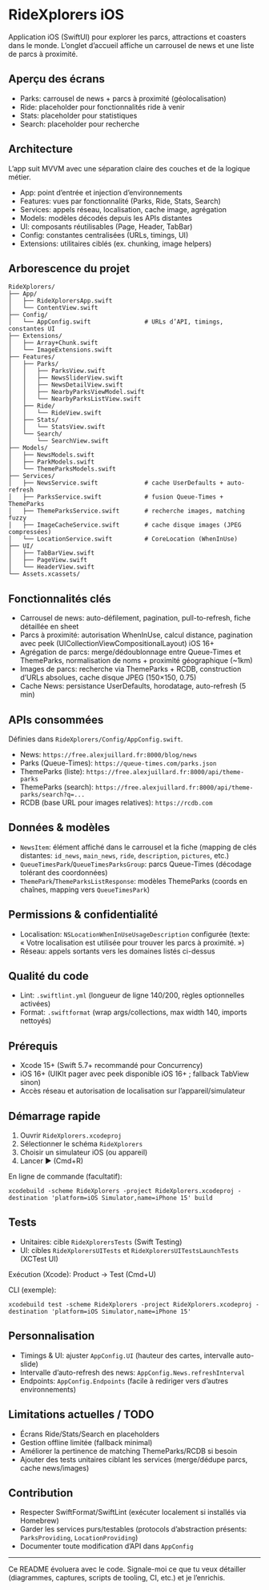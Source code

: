 # RideXplorers iOS

Application iOS (SwiftUI) pour explorer les parcs, attractions et coasters dans le monde. L’onglet d’accueil affiche un carrousel de news et une liste de parcs à proximité.

## Aperçu des écrans

- Parks: carrousel de news + parcs à proximité (géolocalisation)
- Ride: placeholder pour fonctionnalités ride à venir
- Stats: placeholder pour statistiques
- Search: placeholder pour recherche

## Architecture

L’app suit MVVM avec une séparation claire des couches et de la logique métier.

- App: point d’entrée et injection d’environnements
- Features: vues par fonctionnalité (Parks, Ride, Stats, Search)
- Services: appels réseau, localisation, cache image, agrégation
- Models: modèles décodés depuis les APIs distantes
- UI: composants réutilisables (Page, Header, TabBar)
- Config: constantes centralisées (URLs, timings, UI)
- Extensions: utilitaires ciblés (ex. chunking, image helpers)

## Arborescence du projet

```
RideXplorers/
├── App/
│   ├── RideXplorersApp.swift
│   └── ContentView.swift
├── Config/
│   └── AppConfig.swift               # URLs d’API, timings, constantes UI
├── Extensions/
│   ├── Array+Chunk.swift
│   └── ImageExtensions.swift
├── Features/
│   ├── Parks/
│   │   ├── ParksView.swift
│   │   ├── NewsSliderView.swift
│   │   ├── NewsDetailView.swift
│   │   ├── NearbyParksViewModel.swift
│   │   └── NearbyParksListView.swift
│   ├── Ride/
│   │   └── RideView.swift
│   ├── Stats/
│   │   └── StatsView.swift
│   └── Search/
│       └── SearchView.swift
├── Models/
│   ├── NewsModels.swift
│   ├── ParkModels.swift
│   └── ThemeParksModels.swift
├── Services/
│   ├── NewsService.swift             # cache UserDefaults + auto-refresh
│   ├── ParksService.swift            # fusion Queue-Times + ThemeParks
│   ├── ThemeParksService.swift       # recherche images, matching fuzzy
│   ├── ImageCacheService.swift       # cache disque images (JPEG compressées)
│   └── LocationService.swift         # CoreLocation (WhenInUse)
├── UI/
│   ├── TabBarView.swift
│   ├── PageView.swift
│   └── HeaderView.swift
└── Assets.xcassets/
```

## Fonctionnalités clés

- Carrousel de news: auto-défilement, pagination, pull-to-refresh, fiche détaillée en sheet
- Parcs à proximité: autorisation WhenInUse, calcul distance, pagination avec peek (UICollectionViewCompositionalLayout) iOS 16+
- Agrégation de parcs: merge/dédoublonnage entre Queue-Times et ThemeParks, normalisation de noms + proximité géographique (~1km)
- Images de parcs: recherche via ThemeParks + RCDB, construction d’URLs absolues, cache disque JPEG (150×150, 0.75)
- Cache News: persistance UserDefaults, horodatage, auto-refresh (5 min)

## APIs consommées

Définies dans `RideXplorers/Config/AppConfig.swift`.

- News: `https://free.alexjuillard.fr:8000/blog/news`
- Parks (Queue-Times): `https://queue-times.com/parks.json`
- ThemeParks (liste): `https://free.alexjuillard.fr:8000/api/theme-parks`
- ThemeParks (search): `https://free.alexjuillard.fr:8000/api/theme-parks/search?q=...`
- RCDB (base URL pour images relatives): `https://rcdb.com`

## Données & modèles

- `NewsItem`: élément affiché dans le carrousel et la fiche (mapping de clés distantes: `id_news`, `main_news`, `ride`, `description`, `pictures`, etc.)
- `QueueTimesPark`/`QueueTimesParksGroup`: parcs Queue-Times (décodage tolérant des coordonnées)
- `ThemePark`/`ThemeParksListResponse`: modèles ThemeParks (coords en chaînes, mapping vers `QueueTimesPark`)

## Permissions & confidentialité

- Localisation: `NSLocationWhenInUseUsageDescription` configurée (texte: « Votre localisation est utilisée pour trouver les parcs à proximité. »)
- Réseau: appels sortants vers les domaines listés ci-dessus

## Qualité du code

- Lint: `.swiftlint.yml` (longueur de ligne 140/200, règles optionnelles activées)
- Format: `.swiftformat` (wrap args/collections, max width 140, imports nettoyés)

## Prérequis

- Xcode 15+ (Swift 5.7+ recommandé pour Concurrency)
- iOS 16+ (UIKIt pager avec peek disponible iOS 16+ ; fallback TabView sinon)
- Accès réseau et autorisation de localisation sur l’appareil/simulateur

## Démarrage rapide

1. Ouvrir `RideXplorers.xcodeproj`
2. Sélectionner le schéma `RideXplorers`
3. Choisir un simulateur iOS (ou appareil)
4. Lancer ▶︎ (Cmd+R)

En ligne de commande (facultatif):

```
xcodebuild -scheme RideXplorers -project RideXplorers.xcodeproj -destination 'platform=iOS Simulator,name=iPhone 15' build
```

## Tests

- Unitaires: cible `RideXplorersTests` (Swift Testing)
- UI: cibles `RideXplorersUITests` et `RideXplorersUITestsLaunchTests` (XCTest UI)

Exécution (Xcode): Product → Test (Cmd+U)

CLI (exemple):

```
xcodebuild test -scheme RideXplorers -project RideXplorers.xcodeproj -destination 'platform=iOS Simulator,name=iPhone 15'
```

## Personnalisation

- Timings & UI: ajuster `AppConfig.UI` (hauteur des cartes, intervalle auto-slide)
- Intervalle d’auto-refresh des news: `AppConfig.News.refreshInterval`
- Endpoints: `AppConfig.Endpoints` (facile à rediriger vers d’autres environnements)

## Limitations actuelles / TODO

- Écrans Ride/Stats/Search en placeholders
- Gestion offline limitée (fallback minimal)
- Améliorer la pertinence de matching ThemeParks/RCDB si besoin
- Ajouter des tests unitaires ciblant les services (merge/dédupe parcs, cache news/images)

## Contribution

- Respecter SwiftFormat/SwiftLint (exécuter localement si installés via Homebrew)
- Garder les services purs/testables (protocols d’abstraction présents: `ParksProviding`, `LocationProviding`)
- Documenter toute modification d’API dans `AppConfig`

---

Ce README évoluera avec le code. Signale-moi ce que tu veux détailler (diagrammes, captures, scripts de tooling, CI, etc.) et je l’enrichis.
